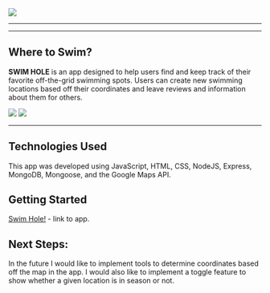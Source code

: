<img src="https://i.imgur.com/tjzUg6U.png?1"/>

---

---

## Where to Swim?

**SWIM HOLE** is an app designed to help users find and keep track of their favorite off-the-grid swimming spots. Users can create new swimming locations based off their coordinates and leave reviews and information about them for others.

<img src="https://i.imgur.com/z4g9jMd.png"/>

<img src="https://i.imgur.com/AEcBedn.png"/>

---

## Technologies Used

This app was developed using JavaScript, HTML, CSS, NodeJS, Express, MongoDB, Mongoose, and the Google Maps API.

## Getting Started

[Swim Hole!](https://swim-hole.herokuapp.com) - link to app.

## Next Steps:

In the future I would like to implement tools to determine coordinates based off the map in the app. I would also like to implement a toggle feature to show whether a given location is in season or not.